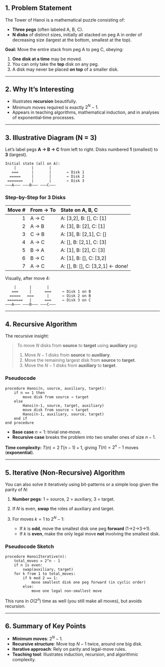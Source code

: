 ## 1. Problem Statement

The Tower of Hanoi is a mathematical puzzle consisting of:

* **Three pegs** (often labeled A, B, C).
* **N disks** of distinct sizes, initially all stacked on peg A in order of decreasing size (largest at the bottom, smallest at the top).

**Goal:** Move the entire stack from peg A to peg C, obeying:

1. **One disk at a time** may be moved.
2. You can only take the **top** disk on any peg.
3. A disk may never be placed **on top** of a smaller disk.

---

## 2. Why It’s Interesting

* Illustrates **recursion** beautifully.
* Minimum moves required is exactly $2^N - 1$.
* Appears in teaching algorithms, mathematical induction, and in analyses of exponential‐time processes.

---

## 3. Illustrative Diagram (N = 3)

Let’s label pegs **A → B → C** from left to right. Disks numbered **1** (smallest) to **3** (largest).

```
Initial state (all on A):
    |       |       |
   ===      |       |       ← Disk 1
  =====     |       |       ← Disk 2
 =======    |       |       ← Disk 3
———A——— ———B——— ———C———
```

### Step-by-Step for 3 Disks

| Move # | From → To | State on A, B, C                         |
| -----: | :-------- | :--------------------------------------- |
|      1 | A → C     | A: \[3,2], B: \[], C: \[1]               |
|      2 | A → B     | A: \[3],   B: \[2], C: \[1]              |
|      3 | C → B     | A: \[3],   B: \[2,1], C: \[]             |
|      4 | A → C     | A: \[],    B: \[2,1], C: \[3]            |
|      5 | B → A     | A: \[1],   B: \[2],   C: \[3]            |
|      6 | B → C     | A: \[1],   B: \[],   C: \[3,2]           |
|      7 | A → C     | A: \[],    B: \[],   C: \[3,2,1] ← done! |

Visually, after move 4:

```
    |      |       |
   ===     |      ===     ← Disk 1 on B
  =====   ===      |      ← Disk 2 on B
 =======   |      ===     ← Disk 3 on C
———A——— ———B——— ———C———
```

---

## 4. Recursive Algorithm

The recursive insight:

> To move $N$ disks from **source** to **target** using **auxiliary** peg:
>
> 1. Move $N−1$ disks from **source** to **auxiliary**.
> 2. Move the remaining largest disk from **source** to **target**.
> 3. Move the $N−1$ disks from **auxiliary** to **target**.

### Pseudocode

```
procedure Hanoi(n, source, auxiliary, target):
    if n == 1 then
        move disk from source → target
    else
        Hanoi(n-1, source, target, auxiliary)
        move disk from source → target
        Hanoi(n-1, auxiliary, source, target)
    end if
end procedure
```

* **Base case** $n=1$: trivial one‐move.
* **Recursive case** breaks the problem into two smaller ones of size $n-1$.

**Time complexity:** $\displaystyle T(n) = 2\,T(n-1) + 1$, giving $T(n)=2^n - 1$ moves (**exponential**).

---

## 5. Iterative (Non-Recursive) Algorithm

You can also solve it iteratively using bit-patterns or a simple loop given the parity of $N$:

1. **Number pegs**: 1 = source, 2 = auxiliary, 3 = target.
2. If $N$ is even, **swap** the roles of auxiliary and target.
3. For moves $k = 1$ to $2^N - 1$:

   * If $k$ is **odd**, move the smallest disk one peg **forward** (1→2→3→1).
   * If $k$ is **even**, make the only legal move **not** involving the smallest disk.

### Pseudocode Sketch

```
procedure HanoiIterative(n):
    total_moves = 2^n - 1
    if n is even:
        swap(auxiliary, target)
    for k from 1 to total_moves:
        if k mod 2 == 1:
            move smallest disk one peg forward (in cyclic order)
        else:
            move one legal non-smallest move
```

This runs in $O(2^n)$ time as well (you still make all moves), but avoids recursion.

---

## 6. Summary of Key Points

* **Minimum moves**: $2^N - 1$.
* **Recursive structure**: Move top $N-1$ twice, around one big disk.
* **Iterative approach**: Rely on parity and legal-move rules.
* **Teaching tool**: Illustrates induction, recursion, and algorithmic complexity.
